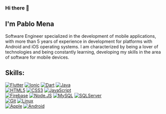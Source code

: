 ### Hi there 👋
## I'm Pablo Mena

Software Engineer specialized in the development of mobile applications, with more than 5 years of experience in development for platforms with Android and iOS operating systems. I am characterized by being a lover of technologies and being constantly learning, developing my skills in the area of software for mobile devices.

## Skills:
[![Flutter](https://img.shields.io/badge/Flutter-02569B?style=for-the-badge&logo=flutter&logoColor=white&labelColor=101010)]()
[![Ionic](https://img.shields.io/badge/Ionic-3880FF?style=for-the-badge&logo=ionic&logoColor=white&labelColor=101010)]()
[![Dart](https://img.shields.io/badge/Dart-0175C2?style=for-the-badge&logo=dart&logoColor=white&labelColor=101010)]()
[![Java](https://img.shields.io/badge/Java-007396?style=for-the-badge&logo=java&logoColor=white&labelColor=101010)]()
</br>
[![HTML5](https://img.shields.io/badge/HTML5-E34F26?style=for-the-badge&logo=html5&logoColor=white&labelColor=101010)]()
[![CSS3](https://img.shields.io/badge/CSS3-1572B6?style=for-the-badge&logo=css3&logoColor=white&labelColor=101010)]()
[![JavaScript](https://img.shields.io/badge/JavaScript-F7DF1E?style=for-the-badge&logo=javascript&logoColor=white&labelColor=101010)]()
</br>
[![Firebase](https://img.shields.io/badge/Firebase-FFCA28?style=for-the-badge&logo=firebase&logoColor=white&labelColor=101010)]()
[![Node.JS](https://img.shields.io/badge/Node.JS-339933?style=for-the-badge&logo=node.js&logoColor=white&labelColor=101010)]()
[![MySQL](https://img.shields.io/badge/MySQL-4479A1?style=for-the-badge&logo=mysql&logoColor=white&labelColor=101010)]()
[![SQLServer](https://img.shields.io/badge/SQLServer-CC2927?style=for-the-badge&logo=microsoftsqlserver&logoColor=white&labelColor=101010)]()
</br>
[![Git](https://img.shields.io/badge/Git-F05032?style=for-the-badge&logo=git&logoColor=white&labelColor=101010)]()
[![Linux](https://img.shields.io/badge/Linux-FCC624?style=for-the-badge&logo=linux&logoColor=white&labelColor=101010)]()
</br>
[![Apple](https://img.shields.io/badge/iOS-999999?style=for-the-badge&logo=apple&logoColor=white&labelColor=101010)]()
[![Android](https://img.shields.io/badge/Android-3DDC84?style=for-the-badge&logo=android&logoColor=white&labelColor=101010)]()
